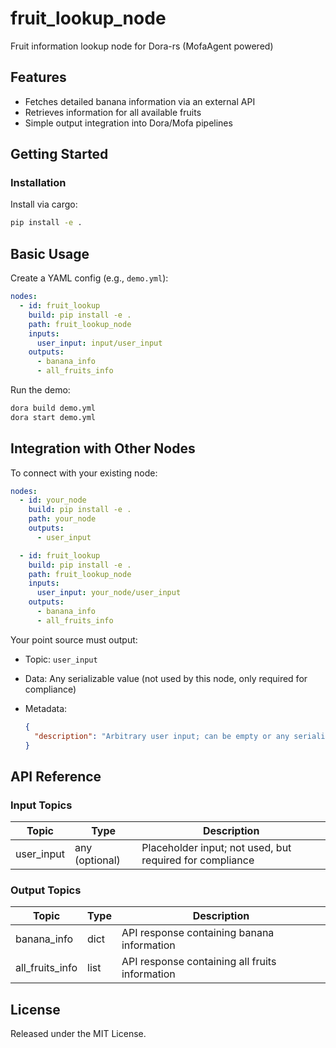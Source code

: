# fruit_lookup_node

Fruit information lookup node for Dora-rs (MofaAgent powered)

## Features
- Fetches detailed banana information via an external API
- Retrieves information for all available fruits
- Simple output integration into Dora/Mofa pipelines

## Getting Started

### Installation
Install via cargo:
```bash
pip install -e .
```

## Basic Usage

Create a YAML config (e.g., `demo.yml`):

```yaml
nodes:
  - id: fruit_lookup
    build: pip install -e .
    path: fruit_lookup_node
    inputs:
      user_input: input/user_input
    outputs:
      - banana_info
      - all_fruits_info
```

Run the demo:

```bash
dora build demo.yml
dora start demo.yml
```


## Integration with Other Nodes

To connect with your existing node:

```yaml
nodes:
  - id: your_node
    build: pip install -e .
    path: your_node
    outputs:
      - user_input

  - id: fruit_lookup
    build: pip install -e .
    path: fruit_lookup_node
    inputs:
      user_input: your_node/user_input
    outputs:
      - banana_info
      - all_fruits_info
```

Your point source must output:

* Topic: `user_input`
* Data: Any serializable value (not used by this node, only required for compliance)
* Metadata:

  ```json
  {
    "description": "Arbitrary user input; can be empty or any serializable value."
  }
  ```

## API Reference

### Input Topics

| Topic       | Type           | Description        |
| ----------- | -------------- | ------------------|
| user_input  | any (optional) | Placeholder input; not used, but required for compliance |

### Output Topics

| Topic           | Type  | Description                                         |
| --------------- | ----- | ---------------------------------------------------|
| banana_info     | dict  | API response containing banana information          |
| all_fruits_info | list  | API response containing all fruits information      |


## License

Released under the MIT License.
